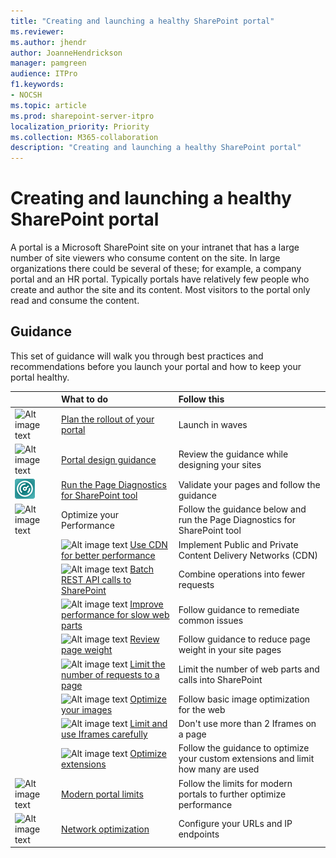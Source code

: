 ```yaml
---
title: "Creating and launching a healthy SharePoint portal"
ms.reviewer: 
ms.author: jhendr
author: JoanneHendrickson
manager: pamgreen
audience: ITPro
f1.keywords:
- NOCSH
ms.topic: article
ms.prod: sharepoint-server-itpro
localization_priority: Priority
ms.collection: M365-collaboration
description: "Creating and launching a healthy SharePoint portal"
---
```


# Creating and launching a healthy SharePoint portal

A portal is a Microsoft SharePoint site on your intranet that has a large number of site viewers who consume content on the site. In large organizations there could be several of these; for example, a company portal and an HR portal. Typically portals have relatively few people who create and author the site and its content. Most visitors to the portal only read and consume the content.

## Guidance

This set of guidance will walk you through best practices and recommendations before you launch your portal and how to keep your portal healthy.
  
||**What to do**|**Follow this**|
|:-----|:-----|:-----|
|![Alt image text](https://docs.microsoft.com/Office/media/icons/PNGs/deploy-blue-32.png "Staged rollout")|[Plan the rollout of your portal](https://docs.microsoft.com/Office365/Enterprise/planportallaunchroll-out)|Launch in waves|
|![Alt image text](https://docs.microsoft.com/office/media/icons/PNGs/document-3-blue-32.png "Look and feel")|[Portal design guidance](https://aka.ms/spdesignguidance)|Review the guidance while designing your sites|</br>
|![Alt image text](media/page-diag-tool.png "Modern diagnostics tool")|[Run the Page Diagnostics for SharePoint tool](https://aka.ms/perftool)|Validate your pages and follow the guidance|
|![Alt image text](https://docs.microsoft.com/Office/media/icons/PNGs/bandwidth-blue-32.png "Optimize your Performance")|Optimize your Performance|Follow the guidance below and run the Page Diagnostics for SharePoint tool|</br>
||![Alt image text](https://docs.microsoft.com/Office/media/icons/PNGs/globe-hyperlink-blue-32.png "CDN") [Use CDN for better performance](https://aka.ms/spocdn)|Implement Public and Private Content Delivery Networks (CDN)|
||![Alt image text](https://docs.microsoft.com/Office/media/icons/PNGs/graph-4-blue-32.png "Batch REST calls") [Batch REST API calls to SharePoint](https://docs.microsoft.com/sharepoint/dev/sp-add-ins/make-batch-requests-with-the-rest-apis)|Combine operations into fewer requests|
||![Alt image text](https://docs.microsoft.com/Office/media/icons/PNGs/analytics-usage-report-blue-32.png "Slow web parts") [Improve performance for slow web parts](https://go.microsoft.com/fwlink/?linkid=2099018)|Follow guidance to remediate common issues|
||![Alt image text](https://docs.microsoft.com/Office/media/icons/bill-blue.png "Page weight") [Review page weight](https://go.microsoft.com/fwlink/?linkid=2099017)|Follow guidance to reduce page weight in your site pages|
||![Alt image text](https://docs.microsoft.com/Office/media/icons/PNGs/task-list-planning-blue-32.png "Calls on a page") [Limit the number of requests to a page](https://docs.microsoft.com/Office365/Enterprise/modern-page-call-optimization)|Limit the number of web parts and calls into SharePoint|
||![Alt image text](https://docs.microsoft.com/Office/media/icons/PNGs/picture-photo-blue-32.png "Optimize images") [Optimize your images](https://go.microsoft.com/fwlink/?linkid=2099113)|Follow basic image optimization for the web|
||![Alt image text](https://docs.microsoft.com/Office/media/icons/PNGs/files-blue-32.png "iFrames") [Limit and use Iframes carefully](https://go.microsoft.com/fwlink/?linkid=2099016)|Don't use more than 2 Iframes on a page|
||![Alt image text](https://docs.microsoft.com/office/media/icons/graph-3-blue.png "Optimize extensions") [Optimize extensions](https://go.microsoft.com/fwlink/?linkid=2118836)|Follow the guidance to optimize your custom extensions and limit how many are used|
|![Alt image text](https://docs.microsoft.com/office/media/icons/PNGs/task-checklist-planning-blue-32.png "Modern portal limits")|[Modern portal limits](https://docs.microsoft.com/Office365/Enterprise/modern-portal-limits)|Follow the limits for modern portals to further optimize performance|</br>
|![Alt image text](https://docs.microsoft.com/Office/media/icons/globe-internet.png "Network optimization")|[Network optimization](https://aka.ms/O365IP)|Configure your URLs and IP endpoints|</br>
